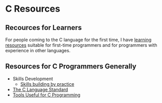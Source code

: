 # C Resources

## Recources for Learners

For people coming to the C language for the first time, I have
[learning resources](learning/index.md) suitable for first-time
programmers and for programmers with experience in other languages.

## Resources for C Programmers Generally

* Skills Development
   * [Skills building by practice](practice.md)
* [The C Language Standard](standard.md)
* [Tools Useful for C Programming](tools/index.md)
